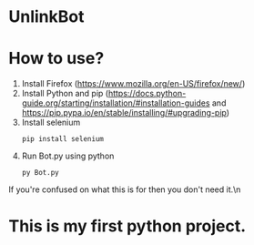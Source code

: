 # UnlinkBot
  # How to use?
  1. Install Firefox (https://www.mozilla.org/en-US/firefox/new/)
  2. Install Python and pip (https://docs.python-guide.org/starting/installation/#installation-guides and https://pip.pypa.io/en/stable/installing/#upgrading-pip)
  3. Install selenium
     ```
     pip install selenium
     ```
  4. Run Bot.py using python
     ```
     py Bot.py
     ```
    
If you're confused on what this is for then you don't need it.\n
# This is my first python project.
